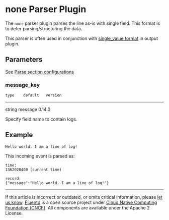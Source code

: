 # none Parser Plugin

The `none` parser plugin parses the line as-is with single field. This
format is to defer parsing/structuring the data.

This parser is often used in conjunction with [single\_value
format](/articles/formatter_single_value.md) in output plugin.


## Parameters

See [Parse section configurations](/articles/parse-section.md)


### message\_key

    type    default   version
  -------- --------- ---------
   string   message   0.14.0

Specify field name to contain logs.


## Example

``` {.CodeRay}
Hello world. I am a line of log!
```

This incoming event is parsed as:

``` {.CodeRay}
time:
1362020400 (current time)

record:
{"message":"Hello world. I am a line of log!"}
```


------------------------------------------------------------------------

If this article is incorrect or outdated, or omits critical information,
please [let us know](https://github.com/fluent/fluentd-docs/issues?state=open).
[Fluentd](http://www.fluentd.org/) is a open source project under [Cloud
Native Computing Foundation (CNCF)](https://cncf.io/). All components
are available under the Apache 2 License.
